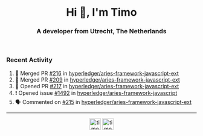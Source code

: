 <h1 align="center">Hi 👋, I'm Timo</h1>
<h3 align="center">A developer from Utrecht, The Netherlands</h3>
<br/>
<!-- https://github.com/rahuldkjain/github-profile-readme-generator --!>

<!--  <p align="left"><img src="https://github-readme-stats.vercel.app/api?username=timoglastra&show_icons=true&count_private=true&" alt="timoglastra" /></p> --!>

<!--
Github language stats
<p align="left"><img src="https://github-readme-stats.vercel.app/api/top-langs/?username=timoglastra&layout=compact" alt="timoglastra" /><p>
-->

<!-- Codestats language stats -->
<!-- <p align="left"><img src="https://codestats-readme.vercel.app/api/top-langs/?username=timoglastra&layout=compact&language_count=12" alt="timoglastra" /><p>    --!>
  
<h3>Recent Activity</h3>

<!--START_SECTION:activity-->
1. 🎉 Merged PR [#216](https://github.com/hyperledger/aries-framework-javascript-ext/pull/216) in [hyperledger/aries-framework-javascript-ext](https://github.com/hyperledger/aries-framework-javascript-ext)
2. 🎉 Merged PR [#209](https://github.com/hyperledger/aries-framework-javascript-ext/pull/209) in [hyperledger/aries-framework-javascript-ext](https://github.com/hyperledger/aries-framework-javascript-ext)
3. 💪 Opened PR [#217](https://github.com/hyperledger/aries-framework-javascript-ext/pull/217) in [hyperledger/aries-framework-javascript-ext](https://github.com/hyperledger/aries-framework-javascript-ext)
4. ❗ Opened issue [#1492](https://github.com/hyperledger/aries-framework-javascript/issues/1492) in [hyperledger/aries-framework-javascript](https://github.com/hyperledger/aries-framework-javascript)
5. 🗣 Commented on [#215](https://github.com/hyperledger/aries-framework-javascript-ext/issues/215) in [hyperledger/aries-framework-javascript-ext](https://github.com/hyperledger/aries-framework-javascript-ext)
<!--END_SECTION:activity-->

---

<p align="center">
<a href="https://twitter.com/timoglastra" target="blank"><img align="center" src="https://cdn.jsdelivr.net/npm/simple-icons@3.0.1/icons/twitter.svg" alt="timoglastra" height="30" width="30" /></a>
<a href="https://linkedin.com/in/timoglastra" target="blank"><img align="center" src="https://cdn.jsdelivr.net/npm/simple-icons@3.0.1/icons/linkedin.svg" alt="timoglastra" height="30" width="30" /></a>
</p>




